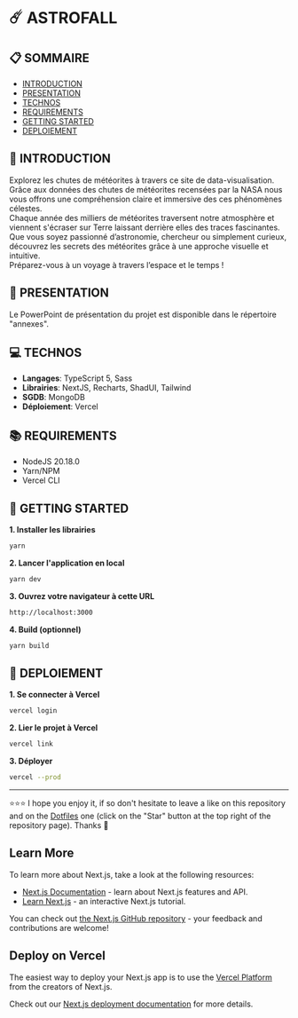 # ☄️ ASTROFALL

## 📋 SOMMAIRE
- [INTRODUCTION](#-introduction)
- [PRESENTATION](#-presentation)
- [TECHNOS](#-technos)
- [REQUIREMENTS](#-requirements)
- [GETTING STARTED](#-getting-started)
- [DEPLOIEMENT](#-deploiement)

## 👋 INTRODUCTION
Explorez les chutes de météorites à travers ce site de data-visualisation.
Grâce aux données des chutes de météorites recensées par la NASA nous vous offrons une compréhension claire et immersive des ces phénomènes célestes.  
Chaque année des milliers de météorites traversent notre atmosphère et viennent s'écraser sur Terre laissant derrière elles des traces fascinantes. Que vous soyez passionné d’astronomie, chercheur ou simplement curieux, découvrez les secrets des météorites grâce à une approche visuelle et intuitive.  
Préparez-vous à un voyage à travers l’espace et le temps !

## 👀 PRESENTATION
Le PowerPoint de présentation du projet est disponible dans le répertoire "annexes".

## 💻 TECHNOS
- **Langages**: TypeScript 5, Sass
- **Librairies**: NextJS, Recharts, ShadUI, Tailwind
- **SGDB**: MongoDB
- **Déploiement**: Vercel

## 📚 REQUIREMENTS
- NodeJS 20.18.0
- Yarn/NPM
- Vercel CLI

## 🚀 GETTING STARTED
**1. Installer les librairies**
```bash
yarn
```
**2. Lancer l'application en local**
```bash
yarn dev
```
**3. Ouvrez votre navigateur à cette URL**
```bash
http://localhost:3000
```
**4. Build (optionnel)**
```bash
yarn build
```

## 🚨 DEPLOIEMENT
**1. Se connecter à Vercel**
```bash
vercel login
```
**2. Lier le projet à Vercel**
```bash
vercel link
```
**3. Déployer**
```bash
vercel --prod
```

***

⭐⭐⭐ I hope you enjoy it, if so don't hesitate to leave a like on this repository and on the [Dotfiles](https://github.com/EmmanuelLefevre/Dotfiles) one (click on the "Star" button at the top right of the repository page). Thanks 🤗








## Learn More

To learn more about Next.js, take a look at the following resources:

- [Next.js Documentation](https://nextjs.org/docs) - learn about Next.js features and API.
- [Learn Next.js](https://nextjs.org/learn) - an interactive Next.js tutorial.

You can check out [the Next.js GitHub repository](https://github.com/vercel/next.js) - your feedback and contributions are welcome!

## Deploy on Vercel

The easiest way to deploy your Next.js app is to use the [Vercel Platform](https://vercel.com/new?utm_medium=default-template&filter=next.js&utm_source=create-next-app&utm_campaign=create-next-app-readme) from the creators of Next.js.

Check out our [Next.js deployment documentation](https://nextjs.org/docs/app/building-your-application/deploying) for more details.
